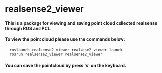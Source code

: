 # realsense2_viewer

#### This is a package for viewing and saving point cloud collected realsense through ROS and PCL.
#### To view the point cloud please use the commands below:
```
  roslaunch realsense2_viewer realsese2_viewer.launch
  rosrun realsense2_viewer realsense2_viewer
```
#### You can save the pointcloud by press 's' on the keyboard.